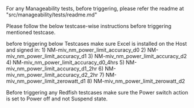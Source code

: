 
For any Manageability tests, before triggering, please refer the readme at "src/manageability/tests/readme.md"

Please follow the below testcase-wise instructions before triggering mentioned testcase.

before triggering below Testcases make sure Excel is installed on the Host and signed in:
    1) NM-miv_nm_power_limit_accuracy_d0
    2) NM-miv_nm_power_limit_accuracy_d1
    3) NM-miv_nm_power_limit_accuracy_d2
    4) NM-miv_nm_power_limit_accuracy_d0_4hrs
    5) NM-miv_nm_power_limit_accuracy_d1_2hr
    6) NM-miv_nm_power_limit_accuracy_d2_2hr
    7) NM-miv_nm_power_limit_zerowatt_d1
    8) NM-miv_nm_power_limit_zerowatt_d2

Before triggering any Redfish testcases make sure the Power switch action is set to Power off and not Suspend state.

